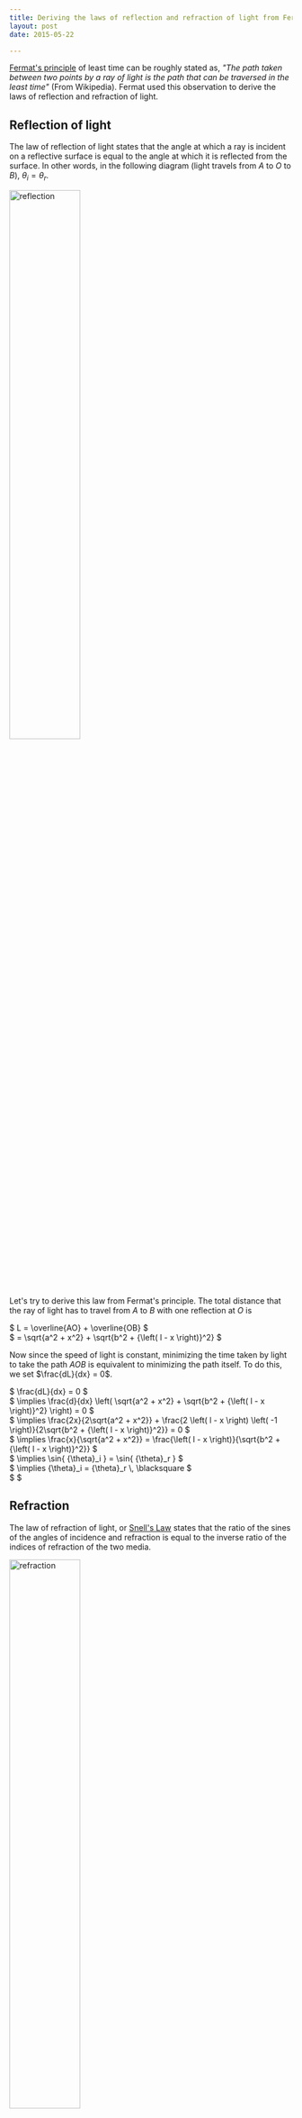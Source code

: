 ```yaml
---
title: Deriving the laws of reflection and refraction of light from Fermat's principle
layout: post
date: 2015-05-22

---
```


[Fermat's principle][1] of least time can be roughly stated as, <em>"The path taken
between two points by a ray of light is the path that can be traversed in the
least time"</em> (From Wikipedia). Fermat used this observation to derive the
laws of reflection and refraction of light.



Reflection of light
-------------------
The law of reflection of light states that the angle at which a ray is incident
on a reflective surface is equal to the angle at which it is reflected from the
surface. In other words, in the following diagram (light travels from <span>$A$</span>
to <span>$O$</span> to <span>$B$</span>), <span>${\theta}_i = {\theta}_r$</span>.

<img src="/assets/reflection.svg" alt="reflection"
     width="50%"
     height="50%" />


Let's try to derive this law from Fermat's principle. The total distance that
the ray of light has to travel from <span>$A$</span> to <span>$B$</span> with
one reflection at <span>$O$</span> is
<div>$
L = \overline{AO} + \overline{OB}
$</div>
<div>$
= \sqrt{a^2 + x^2} + \sqrt{b^2 + {\left( l - x \right)}^2}
$</div>

Now since the speed of light is constant, minimizing the time taken by light to
take the path <span>$AOB$</span> is equivalent to minimizing the path itself.
To do this, we set <span>$\frac{dL}{dx} = 0$</span>.

<div>$
\frac{dL}{dx} = 0
$</div>

<div>$
\implies \frac{d}{dx} \left( \sqrt{a^2 + x^2} + \sqrt{b^2 + {\left( l - x \right)}^2} \right) = 0
$</div>

<div>$
\implies \frac{2x}{2\sqrt{a^2 + x^2}} +
         \frac{2 \left( l - x \right) \left( -1 \right)}{2\sqrt{b^2 + {\left( l - x \right)}^2}} = 0
$</div>

<div>$
\implies \frac{x}{\sqrt{a^2 + x^2}} =
         \frac{\left( l - x \right)}{\sqrt{b^2 + {\left( l - x \right)}^2}}
$</div>

<div>$
\implies \sin{ {\theta}_i } = \sin{ {\theta}_r }
$</div>

<div>$
\implies {\theta}_i = {\theta}_r \, \blacksquare
$</div>

<div>$
$</div>

Refraction
-----------

The law of refraction of light, or [Snell's Law][2] states that the ratio of
the sines of the angles of incidence and refraction is equal to the inverse
ratio of the indices of refraction of the two media.

<img src="/assets/refraction.svg" alt="refraction"
     width="50%"
     height="50%" />


With reference to the image above, Snell's Law can be mathematically stated as,

<div>$
\frac{\sin {\theta}_i }{\sin {\theta}_r } = \frac{n_2}{n_1}
$</div>


Now to prove this using Fermat's principle.

We know that,
<div>$
\text{index of refraction of a medium} = \frac{ \text{speed of light in vacuum} }{ \text{speed of light in the medium} }$</div>

Let the speeds of light in our media be <span>$v_1 = \frac{c}{n_1}$</span> and
<span>$v_2 = \frac{c}{n_2}$</span>. Now the total time taken by light to
travel from <span>$A$</span> to <span>$B$</span> with a refraction at
<span>$O$</span> is
<div>$ t = \frac{ \overline{AO} }{v_1} + \frac{ \overline{OB} }{v_2} $</div>
<div>$ = \frac{ \overline{AO} \times n_1  }{c} + \frac{ \overline{OB} \times n_2 }{c} $</div>
<div>$ = \frac{ n_1 \sqrt{ a^2 + x^2 } }{c} + \frac{ n_2 \sqrt{ b^2 + {\left( d - x \right) }^2 } }{c} $</div>


To minimize <span>$t$</span>, we'll set <span>$\frac{dt}{dx} = 0$</span>

<div>$ \frac{d}{dx} \left( \frac{ n_1 \sqrt{ a^2 + x^2 } }{c} + \frac{ n_2 \sqrt{ b^2 + {\left( d - x \right) }^2 } }{c} \right) = 0$</div>

<div>$
\implies \frac{1}{c} \frac{d}{dx} \left( { n_1 \sqrt{ a^2 + x^2 } } + { n_2 \sqrt{ b^2 + {\left( d - x \right) }^2 } } \right) = 0
$</div>

<div>$
\implies \frac{2 x n_1}{ 2 \sqrt{ a^2 + x^2 } } + \frac{ 2 \left( d - x \right) n_2 \left( -1 \right) }{ 2 \sqrt{ b^2 + {\left( d - x \right) }^2 } } = 0
$</div>

<div>$
\implies n_1 \frac{x}{ \sqrt{ a^2 + x^2 } } = n_2 \frac{ \left( d - x \right) }{ \sqrt{ b^2 + {\left( d - x \right) }^2 } } 
$</div>

<div>$
\implies n_1 \sin {\theta}_i = n_2 \sin {\theta}_r
$</div>

<div>$
\implies \frac{\sin {\theta}_i }{\sin {\theta}_r } = \frac{n_2}{n_1} \, \blacksquare
$</div>



[1]: http://en.wikipedia.org/wiki/Fermat's_principle
[2]: http://en.wikipedia.org/wiki/Snell's_law
